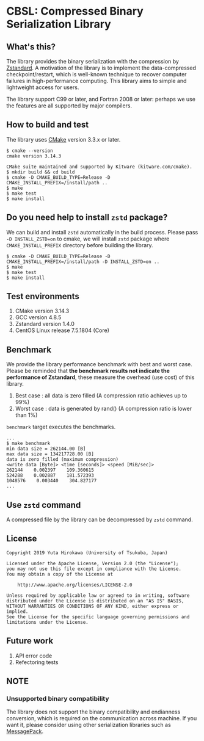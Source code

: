 # CBSL: Compressed Binary Serialization Library

## What's this?

The library provides the binary serialization with the compression by [Zstandard](https://facebook.github.io/zstd/).
A motivation of the library is to implement the data-compressed checkpoint/restart, which is well-known technique to recover computer failures in high-performance computing.
This library aims to simple and lightweight access for users.

The library support C99 or later, and Fortran 2008 or later: perhaps we use the features are all supported by major compilers.

## How to build and test

The library uses [CMake](https://cmake.org/) version 3.3.x or later.

    $ cmake --version
    cmake version 3.14.3
 
    CMake suite maintained and supported by Kitware (kitware.com/cmake).
    $ mkdir build && cd build
    $ cmake -D CMAKE_BUILD_TYPE=Release -D CMAKE_INSTALL_PREFIX=/install/path ..
    $ make
    $ make test
    $ make install

## Do you need help to install `zstd` package?

We can build and install `zstd` automatically in the build process.
Please pass `-D INSTALL_ZSTD=on` to cmake, we will install `zstd` package where `CMAKE_INSTALL_PREFIX` directory before building the library.

    $ cmake -D CMAKE_BUILD_TYPE=Release -D CMAKE_INSTALL_PREFIX=/install/path -D INSTALL_ZSTD=on ..
    $ make
    $ make test
    $ make install

## Test environments

1. CMake version 3.14.3
2. GCC version 4.8.5
3. Zstandard version 1.4.0
4. CentOS Linux release 7.5.1804 (Core)

## Benchmark

We provide the library performance benchmark with best and worst case.
Please be reminded that **the benchmark results not indicate the performance of Zstandard**, these measure the overhead (use cost) of this library.

1. Best case : all data is zero filled (A compression ratio achieves up to 99%)
2. Worst case : data is generated by rand() (A compression ratio is lower than 1%)

`benchmark` target executes the benchmarks.

    ...
    $ make benchmark
    min data size = 262144.00 [B]
    max data size = 134217728.00 [B]
    data is zero filled (maximum compression)
    <write data [Byte]> <time [seconds]> <speed [MiB/sec]>
    262144    0.002397    109.360615
    524288    0.002887    181.572393
    1048576    0.003440    304.827177
    ...

## Use `zstd` command

A compressed file by the library can be decompressed by `zstd` command.

## License

    Copyright 2019 Yuta Hirokawa (University of Tsukuba, Japan)
  
    Licensed under the Apache License, Version 2.0 (the "License");
    you may not use this file except in compliance with the License.
    You may obtain a copy of the License at
  
        http://www.apache.org/licenses/LICENSE-2.0
  
    Unless required by applicable law or agreed to in writing, software
    distributed under the License is distributed on an "AS IS" BASIS,
    WITHOUT WARRANTIES OR CONDITIONS OF ANY KIND, either express or implied.
    See the License for the specific language governing permissions and
    limitations under the License.

## Future work

1. API error code
2. Refectoring tests

## NOTE

### Unsupported binary compatibility

The library does not support the binary compatibility and endianness conversion, which is required on the communication across machine.
If you want it, please consider using other serialization libraries such as [MessagePack](https://msgpack.org/).
